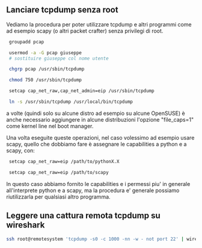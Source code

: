 
## Lanciare tcpdump senza root

Vediamo la procedura per poter utilizzare tcpdump e altri programmi come ad
esempio scapy (o altri packet crafter) senza privilegi di root.

```sh
 groupadd pcap
```

```sh
 usermod -a -G pcap giuseppe
 # sostituire giuseppe col nome utente
```

```sh
 chgrp pcap /usr/sbin/tcpdump
```

```sh
 chmod 750 /usr/sbin/tcpdump
```

```sh
 setcap cap_net_raw,cap_net_admin=eip /usr/sbin/tcpdump
```

```sh
 ln -s /usr/sbin/tcpdump /usr/local/bin/tcpdump
```

a volte (quindi solo su alcune distro ad esempio su alcune
OpenSUSE) è anche necessario aggiungere in alcune distribuzioni
l'opzione "file_caps=1" come kernel line nel boot manager.

Una volta eseguite queste operazioni, nel caso volessimo ad
esempio usare scapy, quello che dobbiamo fare è assegnare le
capabilities a python e a scapy, con:

```sh
 setcap cap_net_raw=eip /path/to/pythonX.X
```

```sh
 setcap cap_net_raw=eip /path/to/scapy
```

In questo caso abbiamo fornito le capabilities e i permessi piu' in generale
all'interprete python e a scapy, ma la procedura e' generale possiamo
riutilizzarla per qualsiasi altro programma.


## Leggere una cattura remota tcpdump su wireshark

```sh
ssh root@remotesystem 'tcpdump -s0 -c 1000 -nn -w - not port 22' | wireshark -k -i
```
